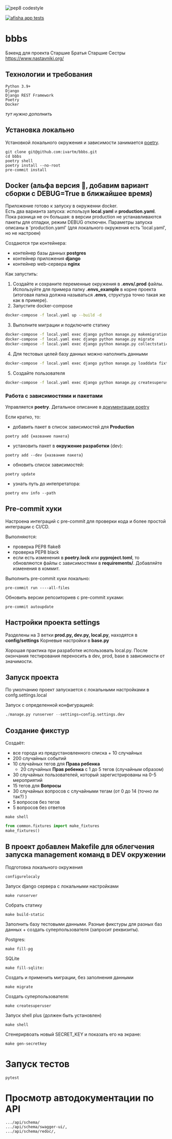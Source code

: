 ![pep8 codestyle](https://github.com/ivartm/bbbs/actions/workflows/codestyle.yml/badge.svg)

[![afisha app tests](https://github.com/ivartm/bbbs/actions/workflows/tests.yml/badge.svg)](https://github.com/ivartm/bbbs/actions/workflows/tests.yml)

# bbbs
Бэкенд для проекта Старшие Братья Старшие Сестры https://www.nastavniki.org/


## Технологии и требования
```
Python 3.9+
Django
Django REST Framework
Poetry
Docker
```
*тут нужно дополнить*

## Установка локально
Установкой локального окружения и зависимости занимается [poetry](https://python-poetry.org/docs/).

```shell
git clone git@github.com:ivartm/bbbs.git
cd bbbs
poetry shell
poetry install --no-root
pre-commit install
```

## Docker (альфа версия 🤷, добавим вариант сборки с DEBUG=True в ближайшее время)
Приложение готово к запуску в окруженни docker.\
Есть два варианта запуска: используя **local.yaml** и **production.yaml**. Пока разница не оч большая: в версии production не устанавливаются пакеты для отладки, режим DEBUG отключен.
Параметры запуска описаны в 'production.yaml' (для локального окружения есть 'local.yaml', но не настроен)

Создаются три контейнера:

 - контейнер базы данных **postgres**
 - контейнер приложения **django**
 - контейнер web-сервера **nginx**

Как запустить:

1. Создайте и сохраните переменные окружения в **.envs/.prod** файлы.\
Используйте для примера папку **.envs_example** в корне проекта (итоговая папка должна называться **.envs**, структура точно такая же как в примере).
2. Запустите docker-compose

```bash
docker-compose -f local.yaml up --build -d
```
3. Выполните миграции и подключите статику

```bash
docker-compose -f local.yaml exec django python manage.py makemigrations
docker-compose -f local.yaml exec django python manage.py migrate
docker-compose -f local.yaml exec django python manage.py collectstatic --noinput
```
4. Для тестовых целей базу данных можно наполнить данными

```bash
docker-compose -f local.yaml exec django python manage.py loaddata fixtures_docker.json
```
5. Создайте пользователя

```bash
docker-compose -f local.yaml exec django python manage.py createsuperuser
```

### Работа с зависимостями и пакетами
Управляется **poetry**. Детальное описание в [документации poetry](https://python-poetry.org/docs/cli/)

Если кратко, то:
- добавить пакет в список зависимостей для **Production**
```shell
poetry add {название пакета}
```

- установить пакет в **окружение разработки** (dev):
```shell
poetry add --dev {название пакета}
```

- обновить список зависимостей:
```shell
poetry update
```

- узнать путь до интепретатора:
```shell
poetry env info --path
```

## Pre-commit хуки
Настроена интеграций с pre-commit для проверки кода и более простой интеграции с CI/CD.

Выполняются:

- проверка PEP8 flake8
- проверка PEP8 black
- если есть изменения в **poetry.lock** или **pyproject.toml**, то обновляются файлы с зависимостями в **requirements/**. Добавляйте изменения в коммит.

Выполнить pre-commit хуки локально:
```shell
pre-commit run ----all-files
```

Обновить версии репозиториев с pre-commit хуками:
```shell
pre-commit autoupdate
```


## Настройки проекта settings
Разделены на 3 ветки **prod.py, dev.py, local.py**, находятся в **config/settings** Корневые настройки в **base.py**

Хорошая практика при разработке использовать local.py.
После окончания тестирования переносить в dev, prod, base в зависимости от значимости.

## Запуск проекта
По умолчанию проект запускается с локальными настройками в confg.settings.local

Запуск с определенной конфигурацией:
```python
./manage.py runserver --settings=config.settings.dev
```

## Создание фикстур

Создаёт:

- все города из предустановленного списка + 10 случайных
- 200 случайных событий
- 10 случайных тегов для **Права ребенка**
    - 20 случайных **Прав ребенка** с 1 до 5 тегов (случайным образом)
- 30 случайных пользователей, который зарегистрированы на 0-5 мероприятий
- 15 тегов для **Вопросы**
- 30 случайных вопросов с случайными тегам (от 0 до 14 (точно ли так?) )
- 5 вопросов без тегов
- 5 вопросов без ответов


```shell
make shell
```

```python
from common.fixtures import make_fixtures
make_fixtures()
````

## В проект добавлен Makefile для облегчения запуска management команд в DEV окружении

Подготовка локального окружения
```shell
configurelocaly
```

Запуск django сервера c локальными настройками

```shell
make runserver
```

Собрать статику

```shell
make build-static
```

Заполнить базу тестовыми данными. Разные фикстуры для разных баз данных + создать суперпользователя (запросит реквизиты).

Postgres:
```shell
make fill-pg
```
SQLite
```shell
make fill-sqlite:
```

Создать и применить миграции, без заполнения данными
```shell
make migrate
```

Создать суперпользователя:
```shell
make createsuperuser
```

Запуск shell plus (должен быть установлен)
```shell
make shell
```

Сгенерирвоать новый SECRET_KEY и показать его на экране:
```shell
make gen-secretkey
```

# Запуск тестов

```shell
pytest
```
# Просмотр автодокументации по API

```shell
.../api/schema/
.../api/schema/swagger-ui/,
.../api/schema/redoc/,
```
